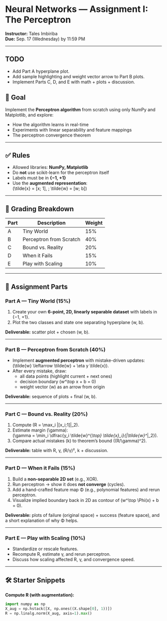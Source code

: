 # Neural Networks — Assignment I: The Perceptron

**Instructor:** Tales Imbiriba  
**Due:** Sep. 17 (Wednesday) by 11:59 PM

---

## TODO

- Add Part A hyperplane plot.
- Add sample highlighting and weight vector arrow to Part B plots.
- Implement Parts C, D, and E with math + plots + discussion.

## 🎯 Goal
Implement the **Perceptron algorithm** from scratch using only NumPy and Matplotlib, and explore:
- How the algorithm learns in real-time
- Experiments with linear separability and feature mappings
- The perceptron convergence theorem

---

## ✅ Rules
- Allowed libraries: **NumPy, Matplotlib**
- Do **not** use scikit-learn for the perceptron itself
- Labels must be in **{−1, +1}**
- Use the **augmented representation**:  
  \(\tilde{x} = [x; 1], \; \tilde{w} = [w; b]\)

---

## 📝 Grading Breakdown
| Part | Description             | Weight |
|------|-------------------------|--------|
| A    | Tiny World              | 15%    |
| B    | Perceptron from Scratch | 40%    |
| C    | Bound vs. Reality       | 20%    |
| D    | When it Fails           | 15%    |
| E    | Play with Scaling       | 10%    |

---

## 📂 Assignment Parts

### Part A — Tiny World (15%)
1. Create your own **6-point, 2D, linearly separable dataset** with labels in {−1, +1}.  
2. Plot the two classes and state one separating hyperplane (w, b).  

**Deliverable:** scatter plot + chosen (w, b).

---

### Part B — Perceptron from Scratch (40%)
- Implement **augmented perceptron** with mistake-driven updates:  
  \(\tilde{w} \leftarrow \tilde{w} + \eta y \tilde{x}\).  
- After every mistake, draw:
  - all data points (highlight current + next ones)
  - decision boundary \(w^\top x + b = 0\)
  - weight vector \(w\) as an arrow from origin  

**Deliverable:** sequence of plots + final (w, b).

---

### Part C — Bound vs. Reality (20%)
1. Compute \(R = \max_i \|[x_i;1]\|_2\).  
2. Estimate margin \(\gamma\):  
   \(\gamma = \min_i \dfrac{y_i \tilde{w}^{*\top} \tilde{x}_i}{\|\tilde{w}^*\|_2}\).  
3. Compare actual mistakes \(k\) to theorem’s bound \((R/\gamma)^2\).  

**Deliverable:** table with R, γ, (R/γ)², k + discussion.

---

### Part D — When it Fails (15%)
1. Build a **non-separable 2D set** (e.g., XOR).  
2. Run perceptron → show it does **not converge** (cycles).  
3. Add a hand-crafted feature map Φ (e.g., polynomial features) and rerun perceptron.  
4. Visualize implied boundary back in 2D as contour of \(w^\top \Phi(x) + b = 0\).  

**Deliverable:** plots of failure (original space) + success (feature space), and a short explanation of why Φ helps.

---

### Part E — Play with Scaling (10%)
- Standardize or rescale features.  
- Recompute R, estimate γ, and rerun perceptron.  
- Discuss how scaling affected R, γ, and convergence speed.  

---

## 🛠️ Starter Snippets

**Compute R (with augmentation):**
```python
import numpy as np
X_aug = np.hstack([X, np.ones((X.shape[0], 1))])
R = np.linalg.norm(X_aug, axis=1).max()
